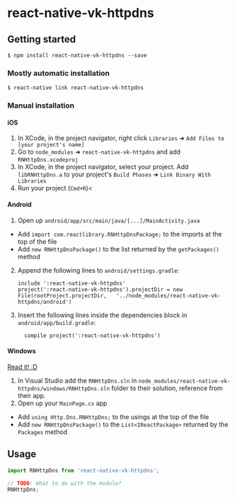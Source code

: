 
# react-native-vk-httpdns

## Getting started

`$ npm install react-native-vk-httpdns --save`

### Mostly automatic installation

`$ react-native link react-native-vk-httpdns`

### Manual installation


#### iOS

1. In XCode, in the project navigator, right click `Libraries` ➜ `Add Files to [your project's name]`
2. Go to `node_modules` ➜ `react-native-vk-httpdns` and add `RNHttpDns.xcodeproj`
3. In XCode, in the project navigator, select your project. Add `libRNHttpDns.a` to your project's `Build Phases` ➜ `Link Binary With Libraries`
4. Run your project (`Cmd+R`)<

#### Android

1. Open up `android/app/src/main/java/[...]/MainActivity.java`
  - Add `import com.reactlibrary.RNHttpDnsPackage;` to the imports at the top of the file
  - Add `new RNHttpDnsPackage()` to the list returned by the `getPackages()` method
2. Append the following lines to `android/settings.gradle`:
  	```
  	include ':react-native-vk-httpdns'
  	project(':react-native-vk-httpdns').projectDir = new File(rootProject.projectDir, 	'../node_modules/react-native-vk-httpdns/android')
  	```
3. Insert the following lines inside the dependencies block in `android/app/build.gradle`:
  	```
      compile project(':react-native-vk-httpdns')
  	```

#### Windows
[Read it! :D](https://github.com/ReactWindows/react-native)

1. In Visual Studio add the `RNHttpDns.sln` in `node_modules/react-native-vk-httpdns/windows/RNHttpDns.sln` folder to their solution, reference from their app.
2. Open up your `MainPage.cs` app
  - Add `using Http.Dns.RNHttpDns;` to the usings at the top of the file
  - Add `new RNHttpDnsPackage()` to the `List<IReactPackage>` returned by the `Packages` method


## Usage
```javascript
import RNHttpDns from 'react-native-vk-httpdns';

// TODO: What to do with the module?
RNHttpDns;
```
